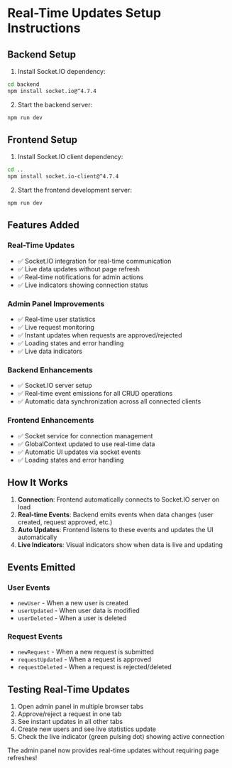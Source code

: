 # Real-Time Updates Setup Instructions

## Backend Setup

1. Install Socket.IO dependency:
```bash
cd backend
npm install socket.io@^4.7.4
```

2. Start the backend server:
```bash
npm run dev
```

## Frontend Setup

1. Install Socket.IO client dependency:
```bash
cd ..
npm install socket.io-client@^4.7.4
```

2. Start the frontend development server:
```bash
npm run dev
```

## Features Added

### Real-Time Updates
- ✅ Socket.IO integration for real-time communication
- ✅ Live data updates without page refresh
- ✅ Real-time notifications for admin actions
- ✅ Live indicators showing connection status

### Admin Panel Improvements
- ✅ Real-time user statistics
- ✅ Live request monitoring
- ✅ Instant updates when requests are approved/rejected
- ✅ Loading states and error handling
- ✅ Live data indicators

### Backend Enhancements
- ✅ Socket.IO server setup
- ✅ Real-time event emissions for all CRUD operations
- ✅ Automatic data synchronization across all connected clients

### Frontend Enhancements
- ✅ Socket service for connection management
- ✅ GlobalContext updated to use real-time data
- ✅ Automatic UI updates via socket events
- ✅ Loading states and error handling

## How It Works

1. **Connection**: Frontend automatically connects to Socket.IO server on load
2. **Real-time Events**: Backend emits events when data changes (user created, request approved, etc.)
3. **Auto Updates**: Frontend listens to these events and updates the UI automatically
4. **Live Indicators**: Visual indicators show when data is live and updating

## Events Emitted

### User Events
- `newUser` - When a new user is created
- `userUpdated` - When user data is modified
- `userDeleted` - When a user is deleted

### Request Events
- `newRequest` - When a new request is submitted
- `requestUpdated` - When a request is approved
- `requestDeleted` - When a request is rejected/deleted

## Testing Real-Time Updates

1. Open admin panel in multiple browser tabs
2. Approve/reject a request in one tab
3. See instant updates in all other tabs
4. Create new users and see live statistics update
5. Check the live indicator (green pulsing dot) showing active connection

The admin panel now provides real-time updates without requiring page refreshes!